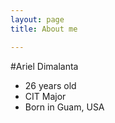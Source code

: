 ```yaml
---
layout: page
title: About me

---
```


#Ariel Dimalanta
* 26 years old
* CIT Major
* Born in Guam, USA
